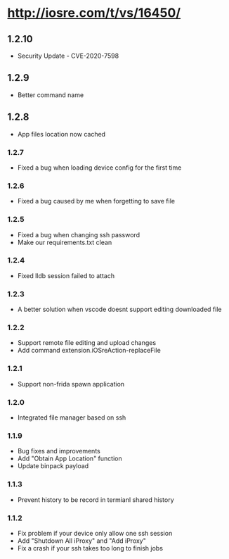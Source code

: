 # http://iosre.com/t/vs/16450/

## 1.2.10

- Security Update - CVE-2020-7598

## 1.2.9

- Better command name

## 1.2.8

- App files location now cached

### 1.2.7

- Fixed a bug when loading device config for the first time

### 1.2.6

- Fixed a bug caused by me when forgetting to save file

### 1.2.5

- Fixed a bug when changing ssh password
- Make our requirements.txt clean

### 1.2.4

- Fixed lldb session failed to attach

### 1.2.3

- A better solution when vscode doesnt support editing downloaded file

### 1.2.2

- Support remote file editing and upload changes
- Add command extension.iOSreAction-replaceFile

### 1.2.1

- Support non-frida spawn application

### 1.2.0

- Integrated file manager based on ssh

### 1.1.9

- Bug fixes and improvements
- Add "Obtain App Location" function
- Update binpack payload

### 1.1.3

- Prevent history to be record in termianl shared history

### 1.1.2

- Fix problem if your device only allow one ssh session
- Add "Shutdown All iProxy" and "Add iProxy"
- Fix a crash if your ssh takes too long to finish jobs